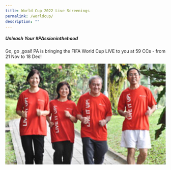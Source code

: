```yaml
---
title: World Cup 2022 Live Screenings
permalink: /worldcup/
description: ""
---
```

##### Unleash Your #PAssioninthehood

Go, go ,goal! PA is bringing the FIFA World Cup LIVE to you at 59 CCs - from 21 Nov to 18 Dec!

<img style="width:600px"  align="centre" src="/images/Our%20Programmes/activeageing-scec.jpg" >![]()
